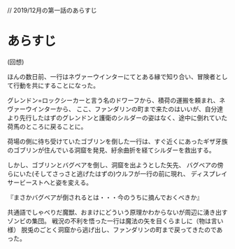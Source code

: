 // 2019/12月の第一話のあらすじ

# あらすじ
(回想)

ほんの数日前、一行はネヴァーウインターにてとある縁で知り合い、冒険者として行動を共にすることになった。

グレンドン=ロックシーカーと言う名のドワーフから、積荷の運搬を頼まれ、ネヴァーウインターから、
ここ、ファンダリンの町まで来たのはいいが、自分達より先行したはずのグレンドンと護衛のシルダーの姿はなく、途中に倒れていた荷馬のところに戻ることに。

荷場の側に待ち受けていたゴブリンを倒した一行は、すぐ近くにあったギザ牙族のゴブリンが住んでいる洞窟を発見、紆余曲折を経てシルダーを救出する。

しかし、ゴブリンとバグベアを倒し、洞窟を出ようとした矢先、
バグベアの傍らにいた(そしてさっさと逃げたはずの)ウルフが一行の前に現れ、
ディスプレイサービーストへと姿を変える。

『まさかバグベアが倒されるとは・・・今のうちに摘んでおくべきか』

共通語でしゃべりだ魔獣、おまけにどういう原理かわからないが周辺に湧き出すゾンビの集団。
戦況の不利を悟った一行は魔法の矢を目くらましに（物は言い様）
脱兎のごとく洞窟から逃げ出し、ファンダリンの町まで戻ってきたのであった。
